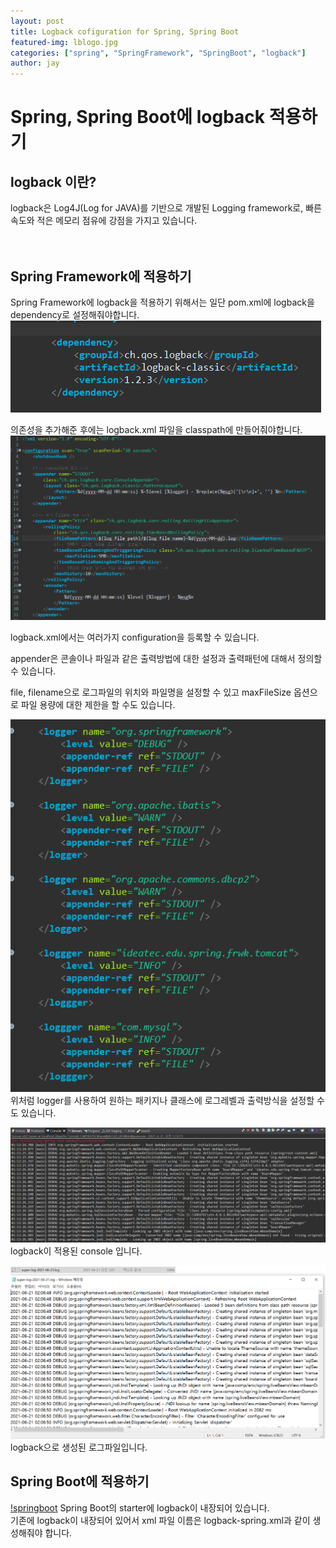 ```yaml
---
layout: post
title: Logback cofiguration for Spring, Spring Boot
featured-img: lblogo.jpg
categories: ["spring", "SpringFramework", "SpringBoot", "logback"]
author: jay
---
```


# Spring, Spring Boot에 logback 적용하기

## logback 이란?
logback은 Log4J(Log for JAVA)를 기반으로 개발된 Logging framework로, 빠른 속도와 적은 메모리 점유에 강점을 가지고 있습니다.<br>
<br><br>

## Spring Framework에 적용하기
Spring Framework에 logback을 적용하기 위해서는 일단 pom.xml에 logback을 dependency로 설정해줘야합니다.<br>
![pom_logback](../image/jay/pom_logback.PNG)
<br>

의존성을 추가해준 후에는 logback.xml 파일을 classpath에 만들어줘야합니다.<br> 
![logback_xml](../image/jay/logback_xml.PNG)
<br>

logback.xml에서는 여러가지 configuration을 등록할 수 있습니다.
<br>

appender은 콘솔이나 파일과 같은 출력방법에 대한 설정과 출력패턴에 대해서 정의할 수 있습니다.
<br>

file, filename으로 로그파일의 위치와 파일명을 설정할 수 있고 maxFileSize 옵션으로 파일 용량에 대한 제한을 할 수도 있습니다.
<br>

![log_add](../image/jay/log_add.PNG)
<br>
위처럼 logger를 사용하여 원하는 패키지나 클래스에 로그레벨과 출력방식을 설정할 수도 있습니다.
<br>

![logback_console](../image/jay/logback_console.PNG)
<br>
logback이 적용된 console 입니다.
<br>

![logfile](../image/jay/logfile.PNG)
logback으로 생성된 로그파일입니다.

## Spring Boot에 적용하기
[!springboot](../image/jay/springboot_logback.png)
Spring Boot의 starter에 logback이 내장되어 있습니다.<br>
기존에 logback이 내장되어 있어서 xml 파일 이름은 logback-spring.xml과 같이 생성해줘야 합니다.<br>















